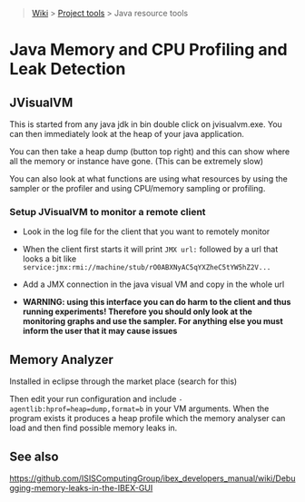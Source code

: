 > [Wiki](Home) > [Project tools](Project-tools) > Java resource tools

# Java Memory and CPU Profiling and Leak Detection

## JVisualVM

This is started from any java jdk in bin double click on jvisualvm.exe. You can then immediately look at the heap of your java application.

You can then take a heap dump (button top right) and this can show where all the memory or instance have gone. (This can be extremely slow)

You can also look at what functions are using what resources by using the sampler or the profiler and using CPU/memory sampling or profiling.

### Setup JVisualVM to monitor a remote client

- Look in the log file for the client that you want to remotely monitor

- When the client first starts it will print `JMX url:` followed by a url that looks a bit like `service:jmx:rmi://machine/stub/rO0ABXNyAC5qYXZheC5tYW5hZ2V...`

- Add a JMX connection in the java visual VM and copy in the whole url

- **WARNING: using this interface you can do harm to the client and thus running experiments! Therefore you should only look at the monitoring graphs and use the sampler. For anything else you must inform the user that it may cause issues** 

## Memory Analyzer

Installed in eclipse through the market place (search for this)

Then edit your run configuration and include `-agentlib:hprof=heap=dump,format=b` in your VM arguments. When the program exists it produces a heap profile which the memory analyser can load and then find possible memory leaks in.

## See also

https://github.com/ISISComputingGroup/ibex_developers_manual/wiki/Debugging-memory-leaks-in-the-IBEX-GUI
